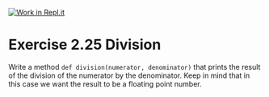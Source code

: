 [![Work in Repl.it](https://classroom.github.com/assets/work-in-replit-14baed9a392b3a25080506f3b7b6d57f295ec2978f6f33ec97e36a161684cbe9.svg)](https://classroom.github.com/online_ide?assignment_repo_id=5374985&assignment_repo_type=AssignmentRepo)
# Exercise 2.25 Division

Write a method `def division(numerator, denominator)` that prints the result of the division of the numerator by the denominator. Keep in mind that in this case we want the result to be a floating point number.

